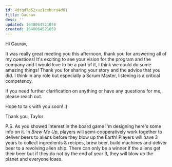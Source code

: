 ```yaml
---
id: 4dtqd7p52xuz1cxbury4d61
title: Gaurav
desc: ''
updated: 1648064521058
created: 1648064521059
---
```


Hi Gaurav,

It was really great meeting you this afternoon, thank you for answering all of my questions! It's exciting to see your vision for the program and the company and I would love to be a part of it, I think we could do some amazing things!
Thank you for sharing your story and the advice that you did. I think in any role but especially a Scrum Master, listening is a critical competency.

If you need further clarification on anything or have any questions for me, please reach out.

Hope to talk with you soon! :)

Thank you,
Taylor

P.S. As you showed interest in the board game I'm designing here's some info on it.
In *Brew Me Up*, players will semi-cooperatively work together to deliver beers to aliens before they blow up the Earth! Players will have 3 years to collect ingredients & recipes, brew beer, build machines and deliver beer to a revolving alien ship. There can only be a winner if the aliens get their beer but if they do not by the end of year 3, they will blow up the planet and everyone loses. 
